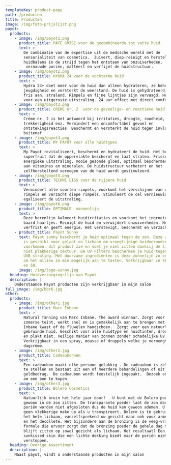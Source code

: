```yaml
---
templateKey: product-page
path: /producten
title: Producten
image: /img/foto-prijslijst.png
payot:
  products:
    - image: /img/payot1.png
      product_title: PÂTE GRISE voor de gecombineerde tot vette huid
      text: >
        De combinatie van de expertise uit de medische wereld met de
        sensorialiteit van cosmetica.  Zuivert, diep-reinigt en herstelt de
        huidbalans in de strijd tegen het ontstaan van onzuiverheden,
         vernauwde poriën, matteert en verfijnt de huidstructuur.
    - image: /img/payot2.png
      product_title: HYDRA 24 voor de vochtarme huid
      text: >
        Hydra 24+ doet meer voor de huid dan alleen hydrateren, ze behoudt haar
        jeugdigheid en versterkt de weerstand. De huid is gehydrateerd, voelt
        fris aan, stralend. Rimpels en fijne lijntjes zijn vervaagd. Het zorgt
        voor een uitgeruste uitstraling. 24 uur effect met direct comfort!
    - image: /img/payot3.png
      product_title: CREME nr. 2  voor de gevoelige- en reactieve huid
      text: >
        Crème nr. 2 is het antwoord bij irritaties, droogte, roodheid,
        trekkerigheid enz. Vermindert een oncomfortabel gevoel en
        ontstekingsreacties. Beschermt en versterkt de huid tegen invloeden van
        buitenaf
    - image: /img/payot4.png
      product_title: MY PAYOT voor alle huidtypes
      text: >
        My Payot revitaliseert, beschermt en hydrateert de huid. Het bevat
        superfruit dat de oppervlakte beschermt en laat stralen. Frisse
        energieke uitstraling, mooie gezonde gloed, optimaal beschermend. Rijk
        aan vitamines en mineralen. De huidstructuur verbetert en het
        zelfherstellend vermogen van de huid wordt gestimuleerd.
    - image: /img/payot5.png
      product_title: TECHNI LISS voor de rijpere huid
      text: >
        Vermindert alle soorten rimpels, voorkomt het verschijnen van de eerste
        rimpels en verzacht diepe rimpels. Stimuleert de cel vernieuwing en
        egaliseert de uitstraling.
    - image: /img/payot6.png
      product_title: OPTIMALE  mannenlijn
      text: >
        Deze herenlijn kalmeert huidirritaties en voorkomt het ingroeien van
        baard haartjes. Reinigt de huid en verwijdert onzuiverheden. Het
        verfrist en geeft energie. Het verstevigt, beschermt en verzacht.      
    - product_title: Payot Sunny
      text: Payot sunny beschermt je huid optimaal tegen de zon. Deze zonnebrand crème
        is geschikt voor gelaat en lichaam om vroegtijdige huidveroudering te
        voorkomen, dit product zie en voel je niet zitten dankzij de lichte en
        niet plakkerige textuur. De UV Filters beschermen je huid tegen UVA en
        UVB straling. Met duurzame ingrediënten is deze zonnelijn zo ontwikkeld
        om het milieu zo min mogelijk aan te tasten. Verkrijgbaar in SPF 15, 30
        en 50.
      image: /img/logo-sunny.jpg
  heading: Huidverzorgingslijn van Payot
  description: |
    Onderstaande Payot producten zijn verkrijgbaar in mijn salon
full_image: /img/bbr6.jpg
other:
  products:
    - image: /img/other1.jpg
      product_title: Marc Inbane
      text: >
        Natural Tanning van Marc Inbane. The award winnaar. Zorgt voor een
        zomerse teint, werkt snel en is gemakkelijk aan te brengen met de Marc
        Inbane kwast of de fluwelen handschoen.  Zorgt voor een natuurlijke
        gebruinde huid. Geschikt voor alle huidtype en huidtinten, droogt snel
        en plakt niet. Veilige manier van zonnen zonder schadelijke UV stralen.
        Verkrijgbaar in een spray, mousse of druppels welke je vermengt met je
        dagcrème.
    - image: /img/other2.jpg
      product_title: Cadeaubonnen
      text: >
        Een cadeaubon maakt elke persoon gelukkig . De cadeaubon is zelf samen
        te stellen en bestaat uit een of meerdere behandelingen of uit een
        geldbedrag.  De cadeaubon wordt feestelijk ingepakt.  Bezoek onze salon
        om een bon te kopen.
    - image: /img/other3.jpg
      product_title: Bolero Cosmetics
      text: >
        Natuurlijk bruin het hele jaar door!   U kunt met de Bolero poeder
        gewoon in de zon zitten. De transparante poeder laat de zon door. De
        poriën worden niet afgesloten dus de huid kan gewoon ademen. U krijgt
        geen vlekkerige make up als u transpireert. Bolero is te gebruiken voor
        het hele lichaam, vanzelfsprekend uw gezicht maar ook voor armen, benen
        en het decolleté. Het bijzondere aan de bronzing is de veeg-vrije
        formule die ervoor zorgt dat de bronzing poeder de gehele dag mooi
        blijft zitten op zowel gezicht als lichaam. Het resultaat? Een stralende
        sunkissed skin die een lichte dekking biedt maar de poriën niet doet
        verstoppen. 
  heading: Overige Assortiment
  description: |
    Naast payot, vindt u onderstaande producten in mijn salon
---
```

